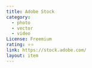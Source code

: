 ```yaml
---
title: Adobe Stock
category:
  - photo
  - vector
  - video
License: Freemium
rating: ⭐⭐
link: https://stock.adobe.com/
layout: item
---
```


